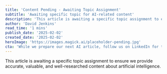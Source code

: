 ```yaml
---
title: 'Content Pending - Awaiting Topic Assignment'
subtitle: 'Awaiting specific topic for AI-related content'
description: 'This article is awaiting a specific topic assignment to ensure we provide accurate, valuable, and well-researched content about artificial intelligence.'
author: 'David Jenkins'
read_time: '1 mins'
publish_date: '2025-02-02'
created_date: '2025-02-02'
heroImage: 'https://images.magick.ai/placeholder-pending.jpg'
cta: 'While we prepare our next AI article, follow us on LinkedIn for the latest updates in artificial intelligence and technology.'
---
```


This article is awaiting a specific topic assignment to ensure we provide accurate, valuable, and well-researched content about artificial intelligence.